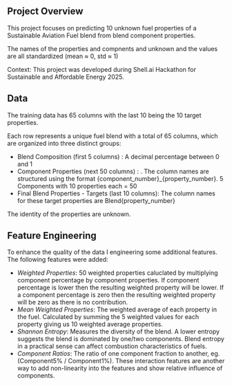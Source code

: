 ## Project Overview

This project focuses on predicting 10 unknown fuel properties of a Sustainable Aviation Fuel blend from blend component properties.

The names of the properties and compnents and unknown and the values are all standardized (mean ≈ 0, std ≈ 1)

Context: This project was developed during Shell.ai Hackathon for Sustainable and Affordable Energy 2025.

## Data

The training data has 65 columns with the last 10 being the 10 target properties.

Each row represents a unique fuel blend with a total of 65 columns, which are organized into three distinct groups:
- Blend Composition (first 5 columns) : A decimal percentage between 0 and 1
- Component Properties (next 50 columns) : . The column names are structured using the format {component_number}_{property_number}. 5 Components with 10 properties each = 50
- Final Blend Properties - Targets (last 10 columns): The column names for these target properties are Blend{property_number}

The identity of the properties are unknown.

## Feature Engineering

To enhance the quality of the data I engineering some additional features.
The following features were added:

- *Weighted Properties*: 50 weighted properties caluclated by multiplying component percentage by component properties. If component percentage is lower then the resulting weighted property will be lower. If a component percentage is zero then the resulting weighted property will be zero as there is no contribution.
- *Mean Weighted Properties*: The weighted average of each property in the fuel. Calculated by summing the 5 weighted values for each property giving us 10 weighted average properties.
- *Shannon Entropy*: Measures the diversity of the blend. A lower entropy suggests the blend is dominated by one/two components. Blend entropy in a practical sense can affect combustion characteristics of fuels.
- *Component Ratios*: The ratio of one component fraction to another, eg. (Component5% / Component1%). These interaction features are another way to add non-linearity into the features and show relative influence of components.




